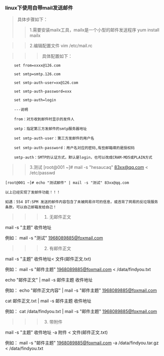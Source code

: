 ### linux下使用自带mail发送邮件
> 具体步骤如下：
>> 1.需要安装mailx工具，mailx是一个小型的邮件发送程序   yum install mailx

>> 2.编辑配置文件   vim /etc/mail.rc 

>>> 具体配置如下：

        set from=xxxx@126.com
        
        set smtp=smtp.126.com
        
        set smtp-auth-user=xx@126.com
        
        set smtp-auth-password=xxx
        
        set smtp-auth=login
        
        ---说明
        
        from：对方收到邮件时显示的发件人
        
        smtp：指定第三方发邮件的smtp服务器地址
        
        set smtp-auth-user：第三方发邮件的用户名
        
        set smtp-auth-password：用户名对应的密码,有些邮箱填的是授权码
        
        smtp-auth：SMTP的认证方式，默认是login，也可以改成CRAM-MD5或PLAIN方式

>> 3.测试
    [root@001 ~]# mail -s "hesaucaq" 83xx@qq.com < /etc/passwd
    
    [root@001 ~]# echo "测试邮件" | mail -s "测试" 83xx@qq.com
    
    以上已经实现了发邮件功能！！！
    
    如遇：554 DT:SPM 发送的邮件内容包含了未被网易许可的信息，或违背了网易的反垃圾服务条款，可以自己邮箱发给自己！
    
 >>> 1)  无邮件正文

mail -s "主题"  收件地址

例如： mail -s "测试"  1968089885@foxmail.com


>>> 2) 有邮件正文

 mail -s "主题"  收件地址< 文件(邮件正文.txt)
 
例如： mail -s "邮件主题"  1968089885@foxmail.com < /data/findyou.txt

 echo "邮件正文" | mail -s 邮件主题  收件地址
 
例如： echo "邮件正文内容" | mail -s "邮件主题"  1968089885@foxmail.com

 cat 邮件正文.txt | mail -s 邮件主题  收件地址 
 
例如： cat  /data/findyou.txt | mail -s "邮件主题"  1968089885@foxmail.com

   
>>> 3)  带附件

 mail -s "主题"  收件地址  -a 附件 < 文件(邮件正文.txt) 
 
例如： mail -s "邮件主题"  1968089885@foxmail.com -a /data/findyou.tar.gz < /data/findyou.txt
